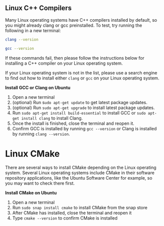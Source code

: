 ## Linux C++ Compilers
Many Linux operating systems have C++ compilers installed by default, so you might already clang or gcc preinstalled. To test, try running the following in a new terminal:
```BASH
clang --version
```
```BASH
gcc --version
```
If these commands fail, then please follow the instructions below for installing a C++ compiler on your Linux operating system.

If your Linux operating system is not in the list, please use a search engine to find out how to install either `clang` or `gcc` on your Linux operating system.

**Install GCC or Clang on Ubuntu**
1. Open a new terminal
2. (optional) Run s`udo apt-get update` to get latest package updates.
3. (optional) Run `sudo apt-get upgrade` to install latest package updates.
4. Run `sudo apt-get install build-essential` to install GCC or `sudo apt-get install clang` to install Clang.
5. Once the install is finished, close the terminal and reopen it.
6. Confirm GCC is installed by running `gcc --version` or Clang is installed by running `clang --version`.

# Linux CMake
There are several ways to install CMake depending on the Linux operating system. Several Linux operating systems include CMake in their software repository applications, like the Ubuntu Software Center for example, so you may want to check there first.

**Install CMake on Ubuntu**
1. Open a new terminal
2. Run `sudo snap install cmake` to install CMake from the snap store
3. After CMake has installed, close the terminal and reopen it
4. Type `cmake --version` to confirm CMake is installed